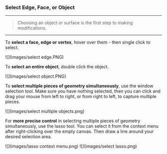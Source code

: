 ### Select Edge, Face, or Object
---
> Choosing an object or surface is the first step to making modifications.

---

To **select a face, edge or vertex**, hover over them - then single click to select.

![](images/select edge.PNG)

To **select an entire object**, double click the object.

![](images/select object.PNG)


To **select multiple pieces of geometry simultaneously**, use the window selection tool. Make sure you have nothing selected, then you can click and drag your mouse from left to right, or from right to left, to capture multiple pieces.

![](images/select multiple objects.png)


For **more precise control** in selecting multiple pieces of geometry simultaneously, use the lasso tool. You can select it from the context menu after right-clicking over the empty canvas. Then draw a line around your desired selection area.

![](images/lasso context menu.png)
![](images/select lasso.png)

